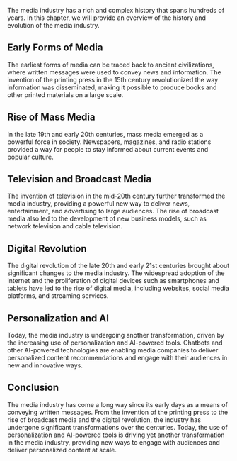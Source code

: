 

The media industry has a rich and complex history that spans hundreds of years. In this chapter, we will provide an overview of the history and evolution of the media industry.

Early Forms of Media
--------------------

The earliest forms of media can be traced back to ancient civilizations, where written messages were used to convey news and information. The invention of the printing press in the 15th century revolutionized the way information was disseminated, making it possible to produce books and other printed materials on a large scale.

Rise of Mass Media
------------------

In the late 19th and early 20th centuries, mass media emerged as a powerful force in society. Newspapers, magazines, and radio stations provided a way for people to stay informed about current events and popular culture.

Television and Broadcast Media
------------------------------

The invention of television in the mid-20th century further transformed the media industry, providing a powerful new way to deliver news, entertainment, and advertising to large audiences. The rise of broadcast media also led to the development of new business models, such as network television and cable television.

Digital Revolution
------------------

The digital revolution of the late 20th and early 21st centuries brought about significant changes to the media industry. The widespread adoption of the internet and the proliferation of digital devices such as smartphones and tablets have led to the rise of digital media, including websites, social media platforms, and streaming services.

Personalization and AI
----------------------

Today, the media industry is undergoing another transformation, driven by the increasing use of personalization and AI-powered tools. Chatbots and other AI-powered technologies are enabling media companies to deliver personalized content recommendations and engage with their audiences in new and innovative ways.

Conclusion
----------

The media industry has come a long way since its early days as a means of conveying written messages. From the invention of the printing press to the rise of broadcast media and the digital revolution, the industry has undergone significant transformations over the centuries. Today, the use of personalization and AI-powered tools is driving yet another transformation in the media industry, providing new ways to engage with audiences and deliver personalized content at scale.


